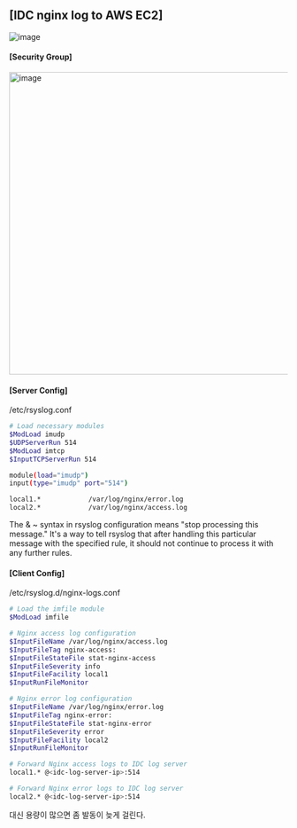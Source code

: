 ## [IDC nginx log to AWS EC2]

![image](https://github.com/sm55555/OS/assets/38831314/aa94f66b-be5b-4c78-b20d-caea019d04af)

#### [Security Group]

<img width="546" alt="image" src="https://github.com/sm55555/OS/assets/38831314/a51d5926-ceff-48c8-8da1-d97aa91db612">


#### [Server Config]

/etc/rsyslog.conf

```bash
# Load necessary modules
$ModLoad imudp
$UDPServerRun 514
$ModLoad imtcp
$InputTCPServerRun 514

module(load="imudp")
input(type="imudp" port="514")

local1.*            /var/log/nginx/error.log
local2.*            /var/log/nginx/access.log

```

The & ~ syntax in rsyslog configuration means "stop processing this message." It's a way to tell rsyslog that after handling this particular message with the specified rule, it should not continue to process it with any further rules.


#### [Client Config]

/etc/rsyslog.d/nginx-logs.conf

```bash
# Load the imfile module
$ModLoad imfile

# Nginx access log configuration
$InputFileName /var/log/nginx/access.log
$InputFileTag nginx-access:
$InputFileStateFile stat-nginx-access
$InputFileSeverity info
$InputFileFacility local1
$InputRunFileMonitor

# Nginx error log configuration
$InputFileName /var/log/nginx/error.log
$InputFileTag nginx-error:
$InputFileStateFile stat-nginx-error
$InputFileSeverity error
$InputFileFacility local2
$InputRunFileMonitor

# Forward Nginx access logs to IDC log server
local1.* @<idc-log-server-ip>:514

# Forward Nginx error logs to IDC log server
local2.* @<idc-log-server-ip>:514
```

대신 용량이 많으면 좀 발동이 늦게 걸린다.

